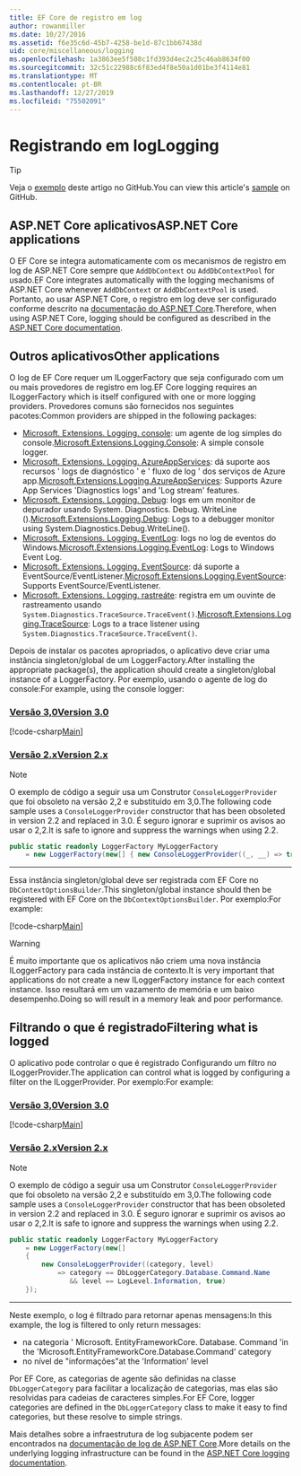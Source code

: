```yaml
---
title: EF Core de registro em log
author: rowanmiller
ms.date: 10/27/2016
ms.assetid: f6e35c6d-45b7-4258-be1d-87c1bb67438d
uid: core/miscellaneous/logging
ms.openlocfilehash: 1a3863ee5f508c1fd393d4ec2c25c46ab8634f00
ms.sourcegitcommit: 32c51c22988c6f83ed4f8e50a1d01be3f4114e81
ms.translationtype: MT
ms.contentlocale: pt-BR
ms.lasthandoff: 12/27/2019
ms.locfileid: "75502091"
---
```

# <a name="logging"></a><span data-ttu-id="e69b8-102">Registrando em log</span><span class="sxs-lookup"><span data-stu-id="e69b8-102">Logging</span></span>

> [!TIP]  
> <span data-ttu-id="e69b8-103">Veja o [exemplo](https://github.com/aspnet/EntityFramework.Docs/tree/master/samples/core/Miscellaneous/Logging) deste artigo no GitHub.</span><span class="sxs-lookup"><span data-stu-id="e69b8-103">You can view this article's [sample](https://github.com/aspnet/EntityFramework.Docs/tree/master/samples/core/Miscellaneous/Logging) on GitHub.</span></span>

## <a name="aspnet-core-applications"></a><span data-ttu-id="e69b8-104">ASP.NET Core aplicativos</span><span class="sxs-lookup"><span data-stu-id="e69b8-104">ASP.NET Core applications</span></span>

<span data-ttu-id="e69b8-105">O EF Core se integra automaticamente com os mecanismos de registro em log de ASP.NET Core sempre que `AddDbContext` ou `AddDbContextPool` for usado.</span><span class="sxs-lookup"><span data-stu-id="e69b8-105">EF Core integrates automatically with the logging mechanisms of ASP.NET Core whenever `AddDbContext` or `AddDbContextPool` is used.</span></span> <span data-ttu-id="e69b8-106">Portanto, ao usar ASP.NET Core, o registro em log deve ser configurado conforme descrito na [documentação do ASP.NET Core](https://docs.microsoft.com/aspnet/core/fundamentals/logging?tabs=aspnetcore2x).</span><span class="sxs-lookup"><span data-stu-id="e69b8-106">Therefore, when using ASP.NET Core, logging should be configured as described in the [ASP.NET Core documentation](https://docs.microsoft.com/aspnet/core/fundamentals/logging?tabs=aspnetcore2x).</span></span>

## <a name="other-applications"></a><span data-ttu-id="e69b8-107">Outros aplicativos</span><span class="sxs-lookup"><span data-stu-id="e69b8-107">Other applications</span></span>

<span data-ttu-id="e69b8-108">O log de EF Core requer um ILoggerFactory que seja configurado com um ou mais provedores de registro em log.</span><span class="sxs-lookup"><span data-stu-id="e69b8-108">EF Core logging requires an ILoggerFactory which is itself configured with one or more logging providers.</span></span> <span data-ttu-id="e69b8-109">Provedores comuns são fornecidos nos seguintes pacotes:</span><span class="sxs-lookup"><span data-stu-id="e69b8-109">Common providers are shipped in the following packages:</span></span>

* <span data-ttu-id="e69b8-110">[Microsoft. Extensions. Logging. console](https://www.nuget.org/packages/Microsoft.Extensions.Logging.Console/): um agente de log simples do console.</span><span class="sxs-lookup"><span data-stu-id="e69b8-110">[Microsoft.Extensions.Logging.Console](https://www.nuget.org/packages/Microsoft.Extensions.Logging.Console/): A simple console logger.</span></span>
* <span data-ttu-id="e69b8-111">[Microsoft. Extensions. Logging. AzureAppServices](https://www.nuget.org/packages/Microsoft.Extensions.Logging.AzureAppServices/): dá suporte aos recursos ' logs de diagnóstico ' e ' fluxo de log ' dos serviços de Azure app.</span><span class="sxs-lookup"><span data-stu-id="e69b8-111">[Microsoft.Extensions.Logging.AzureAppServices](https://www.nuget.org/packages/Microsoft.Extensions.Logging.AzureAppServices/): Supports Azure App Services 'Diagnostics logs' and 'Log stream' features.</span></span>
* <span data-ttu-id="e69b8-112">[Microsoft. Extensions. Logging. Debug](https://www.nuget.org/packages/Microsoft.Extensions.Logging.Debug/): logs em um monitor de depurador usando System. Diagnostics. Debug. WriteLine ().</span><span class="sxs-lookup"><span data-stu-id="e69b8-112">[Microsoft.Extensions.Logging.Debug](https://www.nuget.org/packages/Microsoft.Extensions.Logging.Debug/): Logs to a debugger monitor using System.Diagnostics.Debug.WriteLine().</span></span>
* <span data-ttu-id="e69b8-113">[Microsoft. Extensions. Logging. EventLog](https://www.nuget.org/packages/Microsoft.Extensions.Logging.EventLog/): logs no log de eventos do Windows.</span><span class="sxs-lookup"><span data-stu-id="e69b8-113">[Microsoft.Extensions.Logging.EventLog](https://www.nuget.org/packages/Microsoft.Extensions.Logging.EventLog/): Logs to Windows Event Log.</span></span>
* <span data-ttu-id="e69b8-114">[Microsoft. Extensions. Logging. EventSource](https://www.nuget.org/packages/Microsoft.Extensions.Logging.EventSource/): dá suporte a EventSource/EventListener.</span><span class="sxs-lookup"><span data-stu-id="e69b8-114">[Microsoft.Extensions.Logging.EventSource](https://www.nuget.org/packages/Microsoft.Extensions.Logging.EventSource/): Supports EventSource/EventListener.</span></span>
* <span data-ttu-id="e69b8-115">[Microsoft. Extensions. Logging. rastreáte](https://www.nuget.org/packages/Microsoft.Extensions.Logging.TraceSource/): registra em um ouvinte de rastreamento usando `System.Diagnostics.TraceSource.TraceEvent()`.</span><span class="sxs-lookup"><span data-stu-id="e69b8-115">[Microsoft.Extensions.Logging.TraceSource](https://www.nuget.org/packages/Microsoft.Extensions.Logging.TraceSource/): Logs to a trace listener using `System.Diagnostics.TraceSource.TraceEvent()`.</span></span>

<span data-ttu-id="e69b8-116">Depois de instalar os pacotes apropriados, o aplicativo deve criar uma instância singleton/global de um LoggerFactory.</span><span class="sxs-lookup"><span data-stu-id="e69b8-116">After installing the appropriate package(s), the application should create a singleton/global instance of a LoggerFactory.</span></span> <span data-ttu-id="e69b8-117">Por exemplo, usando o agente de log do console:</span><span class="sxs-lookup"><span data-stu-id="e69b8-117">For example, using the console logger:</span></span>

### <a name="version-30tabv3"></a>[<span data-ttu-id="e69b8-118">Versão 3,0</span><span class="sxs-lookup"><span data-stu-id="e69b8-118">Version 3.0</span></span>](#tab/v3)

[!code-csharp[Main](../../../samples/core/Miscellaneous/Logging/Logging/BloggingContext.cs#DefineLoggerFactory)]

### <a name="version-2xtabv2"></a>[<span data-ttu-id="e69b8-119">Versão 2.x</span><span class="sxs-lookup"><span data-stu-id="e69b8-119">Version 2.x</span></span>](#tab/v2)

> [!NOTE]
> <span data-ttu-id="e69b8-120">O exemplo de código a seguir usa um Construtor `ConsoleLoggerProvider` que foi obsoleto na versão 2,2 e substituído em 3,0.</span><span class="sxs-lookup"><span data-stu-id="e69b8-120">The following code sample uses a `ConsoleLoggerProvider` constructor that has been obsoleted in version 2.2 and replaced in 3.0.</span></span> <span data-ttu-id="e69b8-121">É seguro ignorar e suprimir os avisos ao usar o 2,2.</span><span class="sxs-lookup"><span data-stu-id="e69b8-121">It is safe to ignore and suppress the warnings when using 2.2.</span></span>

``` csharp
public static readonly LoggerFactory MyLoggerFactory
    = new LoggerFactory(new[] { new ConsoleLoggerProvider((_, __) => true, true) });
```

***

<span data-ttu-id="e69b8-122">Essa instância singleton/global deve ser registrada com EF Core no `DbContextOptionsBuilder`.</span><span class="sxs-lookup"><span data-stu-id="e69b8-122">This singleton/global instance should then be registered with EF Core on the `DbContextOptionsBuilder`.</span></span> <span data-ttu-id="e69b8-123">Por exemplo:</span><span class="sxs-lookup"><span data-stu-id="e69b8-123">For example:</span></span>

[!code-csharp[Main](../../../samples/core/Miscellaneous/Logging/Logging/BloggingContext.cs#RegisterLoggerFactory)]

> [!WARNING]
> <span data-ttu-id="e69b8-124">É muito importante que os aplicativos não criem uma nova instância ILoggerFactory para cada instância de contexto.</span><span class="sxs-lookup"><span data-stu-id="e69b8-124">It is very important that applications do not create a new ILoggerFactory instance for each context instance.</span></span> <span data-ttu-id="e69b8-125">Isso resultará em um vazamento de memória e um baixo desempenho.</span><span class="sxs-lookup"><span data-stu-id="e69b8-125">Doing so will result in a memory leak and poor performance.</span></span>

## <a name="filtering-what-is-logged"></a><span data-ttu-id="e69b8-126">Filtrando o que é registrado</span><span class="sxs-lookup"><span data-stu-id="e69b8-126">Filtering what is logged</span></span>

<span data-ttu-id="e69b8-127">O aplicativo pode controlar o que é registrado Configurando um filtro no ILoggerProvider.</span><span class="sxs-lookup"><span data-stu-id="e69b8-127">The application can control what is logged by configuring a filter on the ILoggerProvider.</span></span> <span data-ttu-id="e69b8-128">Por exemplo:</span><span class="sxs-lookup"><span data-stu-id="e69b8-128">For example:</span></span>

### <a name="version-30tabv3"></a>[<span data-ttu-id="e69b8-129">Versão 3,0</span><span class="sxs-lookup"><span data-stu-id="e69b8-129">Version 3.0</span></span>](#tab/v3)

[!code-csharp[Main](../../../samples/core/Miscellaneous/Logging/Logging/BloggingContextWithFiltering.cs#DefineLoggerFactory)]

### <a name="version-2xtabv2"></a>[<span data-ttu-id="e69b8-130">Versão 2.x</span><span class="sxs-lookup"><span data-stu-id="e69b8-130">Version 2.x</span></span>](#tab/v2)

> [!NOTE]
> <span data-ttu-id="e69b8-131">O exemplo de código a seguir usa um Construtor `ConsoleLoggerProvider` que foi obsoleto na versão 2,2 e substituído em 3,0.</span><span class="sxs-lookup"><span data-stu-id="e69b8-131">The following code sample uses a `ConsoleLoggerProvider` constructor that has been obsoleted in version 2.2 and replaced in 3.0.</span></span> <span data-ttu-id="e69b8-132">É seguro ignorar e suprimir os avisos ao usar o 2,2.</span><span class="sxs-lookup"><span data-stu-id="e69b8-132">It is safe to ignore and suppress the warnings when using 2.2.</span></span>

``` csharp
public static readonly LoggerFactory MyLoggerFactory
    = new LoggerFactory(new[]
    {
        new ConsoleLoggerProvider((category, level)
            => category == DbLoggerCategory.Database.Command.Name
               && level == LogLevel.Information, true)
    });
```

***

<span data-ttu-id="e69b8-133">Neste exemplo, o log é filtrado para retornar apenas mensagens:</span><span class="sxs-lookup"><span data-stu-id="e69b8-133">In this example, the log is filtered to only return messages:</span></span>

* <span data-ttu-id="e69b8-134">na categoria ' Microsoft. EntityFrameworkCore. Database. Command '</span><span class="sxs-lookup"><span data-stu-id="e69b8-134">in the 'Microsoft.EntityFrameworkCore.Database.Command' category</span></span>
* <span data-ttu-id="e69b8-135">no nível de "informações"</span><span class="sxs-lookup"><span data-stu-id="e69b8-135">at the 'Information' level</span></span>

<span data-ttu-id="e69b8-136">Por EF Core, as categorias de agente são definidas na classe `DbLoggerCategory` para facilitar a localização de categorias, mas elas são resolvidas para cadeias de caracteres simples.</span><span class="sxs-lookup"><span data-stu-id="e69b8-136">For EF Core, logger categories are defined in the `DbLoggerCategory` class to make it easy to find categories, but these resolve to simple strings.</span></span>

<span data-ttu-id="e69b8-137">Mais detalhes sobre a infraestrutura de log subjacente podem ser encontrados na [documentação de log de ASP.NET Core](https://docs.microsoft.com/aspnet/core/fundamentals/logging?tabs=aspnetcore2x).</span><span class="sxs-lookup"><span data-stu-id="e69b8-137">More details on the underlying logging infrastructure can be found in the [ASP.NET Core logging documentation](https://docs.microsoft.com/aspnet/core/fundamentals/logging?tabs=aspnetcore2x).</span></span>
